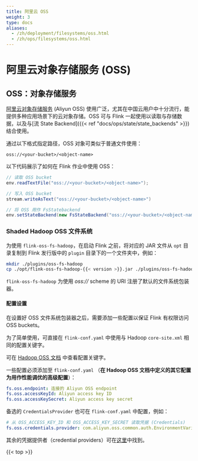 ```yaml
---
title: 阿里云 OSS
weight: 3
type: docs
aliases:
  - /zh/deployment/filesystems/oss.html
  - /zh/ops/filesystems/oss.html
---
```

<!--
Licensed to the Apache Software Foundation (ASF) under one
or more contributor license agreements.  See the NOTICE file
distributed with this work for additional information
regarding copyright ownership.  The ASF licenses this file
to you under the Apache License, Version 2.0 (the
"License"); you may not use this file except in compliance
with the License.  You may obtain a copy of the License at

  http://www.apache.org/licenses/LICENSE-2.0

Unless required by applicable law or agreed to in writing,
software distributed under the License is distributed on an
"AS IS" BASIS, WITHOUT WARRANTIES OR CONDITIONS OF ANY
KIND, either express or implied.  See the License for the
specific language governing permissions and limitations
under the License.
-->

# 阿里云对象存储服务 (OSS)

## OSS：对象存储服务

[阿里云对象存储服务](https://www.aliyun.com/product/oss) (Aliyun OSS) 使用广泛，尤其在中国云用户中十分流行，能提供多种应用场景下的云对象存储。OSS 可与 Flink 一起使用以读取与存储数据，以及与[流 State Backend]({{< ref "docs/ops/state/state_backends" >}}) 结合使用。



通过以下格式指定路径，OSS 对象可类似于普通文件使用：

```plain
oss://<your-bucket>/<object-name>
```

以下代码展示了如何在 Flink 作业中使用 OSS：

```java
// 读取 OSS bucket
env.readTextFile("oss://<your-bucket>/<object-name>");

// 写入 OSS bucket
stream.writeAsText("oss://<your-bucket>/<object-name>")

// 将 OSS 用作 FsStatebackend
env.setStateBackend(new FsStateBackend("oss://<your-bucket>/<object-name>"));
```

### Shaded Hadoop OSS 文件系统

为使用 `flink-oss-fs-hadoop`，在启动 Flink 之前，将对应的 JAR 文件从 `opt` 目录复制到 Flink 发行版中的 `plugin` 目录下的一个文件夹中，例如：

```bash
mkdir ./plugins/oss-fs-hadoop
cp ./opt/flink-oss-fs-hadoop-{{< version >}}.jar ./plugins/oss-fs-hadoop/
```

`flink-oss-fs-hadoop` 为使用 *oss://* scheme 的 URI 注册了默认的文件系统包装器。

#### 配置设置

在设置好 OSS 文件系统包装器之后，需要添加一些配置以保证 Flink 有权限访问 OSS buckets。

为了简单使用，可直接在 `flink-conf.yaml` 中使用与 Hadoop `core-site.xml` 相同的配置关键字。

可在 [Hadoop OSS 文档](http://hadoop.apache.org/docs/current/hadoop-aliyun/tools/hadoop-aliyun/index.html) 中查看配置关键字。

一些配置必须添加至 `flink-conf.yaml` （**在 Hadoop OSS 文档中定义的其它配置为用作性能调优的高级配置**）：

```yaml
fs.oss.endpoint: 连接的 Aliyun OSS endpoint
fs.oss.accessKeyId: Aliyun access key ID
fs.oss.accessKeySecret: Aliyun access key secret
```

备选的 `CredentialsProvider` 也可在 `flink-conf.yaml` 中配置，例如：
```yaml
# 从 OSS_ACCESS_KEY_ID 和 OSS_ACCESS_KEY_SECRET 读取凭据 (Credentials)
fs.oss.credentials.provider: com.aliyun.oss.common.auth.EnvironmentVariableCredentialsProvider
```

其余的凭据提供者（credential providers）可在[这里](https://github.com/aliyun/aliyun-oss-java-sdk/tree/master/src/main/java/com/aliyun/oss/common/auth)中找到。



{{< top >}}
